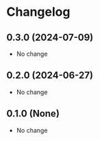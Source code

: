 # Changelog

## 0.3.0 (2024-07-09)

* No change


## 0.2.0 (2024-06-27)

* No change


## 0.1.0 (None)

* No change
